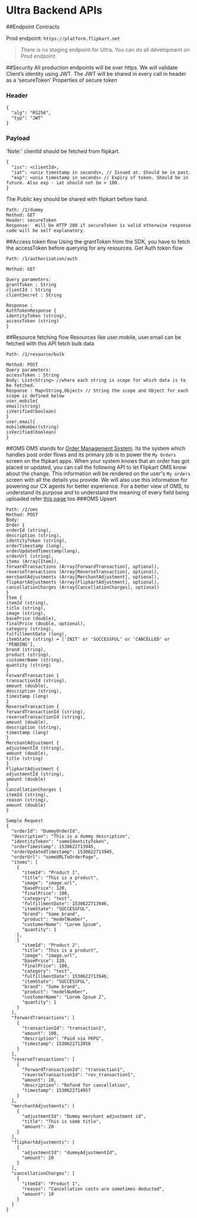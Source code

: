 # Ultra Backend APIs

##Endpoint Contracts

Prod endpoint: `https://platform.flipkart.net`
> There is no staging endpoint for Ultra. You can do all development on Prod endpoint.

##Security
All production endpoints will be over https.
We will validate Client’s identity using JWT.
The JWT will be shared in every call in header as a ‘secureToken’
Properties of secure token
### Header
```
{
  "alg": "RS256",
  "typ": "JWT"
}
```
### Payload
'Note:' clientId should be fetched from flipkart.
```
{
  "iss": <clientId>,
  "iat": <unix timestamp in seconds>, // Issued at. Should be in past.
  "exp": <unix timestamp in seconds> // Expiry of token. Should be in future. Also exp - iat should not be > 100.
}
```
The Public key should be shared with flipkart before hand.
```
Path: /1/dummy
Method: GET
Header: secureToken
Response:  Will be HTTP 200 if secureToken is valid otherwise response code will be self explanatory.
```

##Access token flow
Using the grantToken from the SDK, you have to fetch the accessToken before querying for any resources.
Get Auth token flow
```
Path: /1/authorization/auth

Method: GET

Query parameters:
grantToken : String
clientId : String
clientSecret : String

Response :
AuthTokenResponse {
identityToken (string),
accessToken (string)
}
```

##Resource fetching flow
Resources like user.mobile, user.email can be fetched with this API
fetch bulk data
```
Path: /1/resource/bulk

Method: POST
Query parameters:
accessToken : String
Body: List<String> //where each string is scope for which data is to be fetched.
Response : Map<String,Object> // String the scope and Object for each scope is defined below
user.mobile{
email(string)
isVerified(boolean)
}
user.email{
mobileNumber(string)
isVerified(boolean)
}
```

##OMS
OMS stands for [Order Management System](https://en.wikipedia.org/wiki/Order_management_system). Its the system which handles post order flows and its primary job is to power the `My Orders` screen on the flipkart apps.
When your system knows that an order has got placed or updated, you can call the following API to let Flipkart OMS know about the change.
This information will be rendered on the user's `My orders` screen with all the details you provide. We will also use this information for powering our CX agents for better experience.
For a better view of OMS, to understand its purpose and to understand the meaning of every field being uploaded refer [this page](oms.md) too
###OMS Upsert
```
Path: /2/oms
Method: POST
Body:
Order {
orderId (string),
description (string),
identityToken (string),
orderTimestamp (long),
orderUpdatedTimestamp(long),
orderUrl (string),
items (Array[Item]),
forwardTransactions (Array[ForwardTransaction], optional),
reverseTransactions (Array[ReverseTransaction], optional),
merchantAdjustments (Array[MerchantAdjustment], optional),
flipkartAdjustments (Array[FlipkartAdjustment], optional),
cancellationCharges (Array[CancellationCharges], optional)
}
Item {
itemId (string),
title (string),
image (string),
basePrice (double),
finalPrice (double, optional),
category (string),
fulfillmentDate (long),
itemState (string) = ['INIT' or 'SUCCESSFUL' or 'CANCELLED' or 'PENDING'],
brand (string),
product (string),
customerName (string),
quantity (string)
}
ForwardTransaction {
transactionId (string),
amount (double),
description (string),
timestamp (long)
}
ReverseTransaction {
forwardTransactionId (string),
reverseTransactionId (string),
amount (double),
description (string),
timestamp (long)
}
MerchantAdjustment {
adjustmentId (string),
amount (double),
title (string)
}
FlipkartAdjustment {
adjustmentId (string),
amount (double)
}
CancellationCharges {
itemId (string),
reason (string),
amount (double)
}
```
```
Sample Request
{
  "orderId": "DummyOrderId",
  "description": "This is a dummy description",
  "identityToken": "someIdentityToken",
  "orderTimestamp": 1530622713945,
  "orderUpdatedTimestamp": 1530622713945,
  "orderUrl": "someURLToOrderPage",
  "items": [
    {
      "itemId": "Product 1",
      "title": "This is a product",
      "image": "image.url",
      "basePrice": 120,
      "finalPrice": 100,
      "category": "test",
      "fulfillmentDate": 1530622713946,
      "itemState": "SUCCESSFUL",
      "brand": "Some brand",
      "product": "modelNumber",
      "customerName": "Lorem Ipsum",
      "quantity": 1
    },
    {
      "itemId": "Product 2",
      "title": "This is a product",
      "image": "image.url",
      "basePrice": 120,
      "finalPrice": 100,
      "category": "test",
      "fulfillmentDate": 1530622713946,
      "itemState": "SUCCESSFUL",
      "brand": "Some brand",
      "product": "modelNumber",
      "customerName": "Lorem Ipsum 2",
      "quantity": 1
    }
  ],
  "forwardTransactions": [
    {
      "transactionId": "transaction1",
      "amount": 100,
      "description": "Paid via FKPG",
      "timestamp": 1530622713956
    }
  ],
  "reverseTransactions": [
    {
      "forwardTransactionId": "transaction1",
      "reverseTransactionId": "rev_transaction1",
      "amount": 10,
      "description": "Refund for cancellation",
      "timestamp": 1530622714957
    }
  ],
  "merchantAdjustments": [
    {
      "adjustmentId": "Dummy merchant adjustment id",
      "title": "This is some title",
      "amount": 20
    }
  ],
  "flipkartAdjustments": [
    {
      "adjustmentId": "dummyAdjustmentId",
      "amount": 20
    }
  ],
  "cancellationCharges": [
    {
      "itemId": "Product 1",
      "reason": "Cancellation costs are sometimes deducted",
      "amount": 10
    }
  ]
}
```

